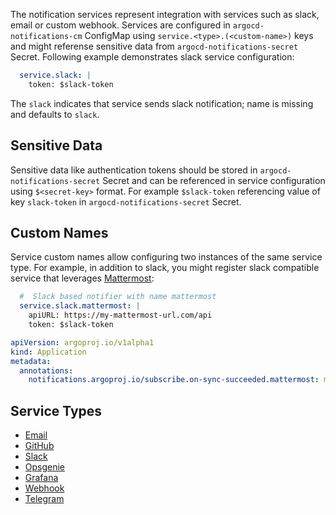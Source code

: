 The notification services represent integration with services such as slack, email or custom webhook. Services are configured in `argocd-notifications-cm` ConfigMap
using `service.<type>.(<custom-name>)` keys and might referense sensitive data from `argocd-notifications-secret` Secret. Following example demonstrates slack
service configuration:

```yaml
  service.slack: |
    token: $slack-token
```


The `slack` indicates that service sends slack notification; name is missing and defaults to `slack`.

## Sensitive Data

Sensitive data like authentication tokens should be stored in `argocd-notifications-secret` Secret and can be referenced in
service configuration using `$<secret-key>` format. For example `$slack-token` referencing value of key `slack-token` in
`argocd-notifications-secret` Secret.

## Custom Names

Service custom names allow configuring two instances of the same service type. For example, in addition to slack, you might register slack compatible service
that leverages [Mattermost](https://mattermost.com/):

```yaml
  #  Slack based notifier with name mattermost
  service.slack.mattermost: |
    apiURL: https://my-mattermost-url.com/api
    token: $slack-token
```

```yaml
apiVersion: argoproj.io/v1alpha1
kind: Application
metadata:
  annotations:
    notifications.argoproj.io/subscribe.on-sync-succeeded.mattermost: my-channel
```

## Service Types

* [Email](./email.md)
* [GitHub](./github.md)
* [Slack](./slack.md)
* [Opsgenie](./opsgenie.md)
* [Grafana](./grafana.md)
* [Webhook](./webhook.md)
* [Telegram](./telegram.md)
